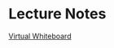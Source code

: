 # Lecture Notes

[Virtual Whiteboard](https://projects.invisionapp.com/freehand/document/ECafOpsk2)
